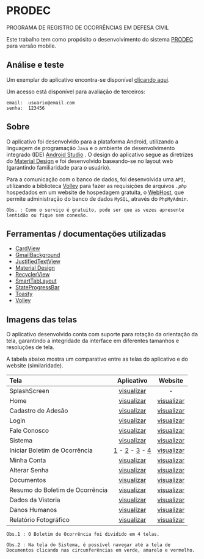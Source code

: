 PRODEC
======
PROGRAMA DE REGISTRO DE OCORRÊNCIAS EM DEFESA CIVIL

Este trabalho tem como propósito o desenvolvimento do sistema [PRODEC](http://www.prodec.defesacivil.rj.gov.br/) para versão mobile.

## Análise e teste

Um exemplar do aplicativo encontra-se disponível [clicando aqui](https://raw.githubusercontent.com/marcellocamara/TCC/master/APK/PRODEC.apk).

Um acesso está disponível para avaliação de terceiros:
```
email:  usuario@email.com
senha:  123456
```

## Sobre

O aplicativo foi desenvolvido para a plataforma Android, utilizando a linguagem de programação `Java` e o ambiente de desenvolvimento integrado (IDE) [Android Studio](https://developer.android.com/studio/?hl=pt-br) .
O design do aplicativo segue as diretrizes do [Material Design](https://material.io/design) e foi desenvolvido baseando-se no layout web (garantindo familiaridade para o usuário).

Para a comunicação com o banco de dados, foi desenvolvida uma `API`, utilizando a biblioteca [Volley](https://github.com/google/volley) para fazer as requisições de arquivos *`.php`* hospedados em um website de hospedagem gratuita, o [WebHost](https://www.000webhost.com/), que permite administração do banco de dados `MySQL`, através do `PhpMyAdmin`.

`Obs. : Como o serviço é gratuito, pode ser que as vezes apresente lentidão ou fique sem conexão.`

## Ferramentas / documentações utilizadas

- [CardView](https://developer.android.com/guide/topics/ui/layout/cardview)
- [GmailBackground](https://github.com/luongvo/GmailBackground)
- [JustifiedTextView](https://github.com/ufo22940268/android-justifiedtextview)
- [Material Design](https://material.io/design/)
- [RecyclerView](https://developer.android.com/guide/topics/ui/layout/recyclerview)
- [SmartTabLayout](https://github.com/ogaclejapan/SmartTabLayout)
- [StateProgressBar](https://github.com/kofigyan/StateProgressBar)
- [Toasty](https://github.com/GrenderG/Toasty)
- [Volley](https://github.com/google/volley)

## Imagens das telas

O aplicativo desenvolvido conta com suporte para rotação da orientação da tela, garantindo a integridade da interface em diferentes tamanhos e resoluções de tela.

A tabela abaixo mostra um comparativo entre as telas do aplicativo e do website (similaridade).

Tela | Aplicativo | Website
:---  | :---:  | :---:
SplashScreen | [visualizar](https://raw.githubusercontent.com/marcellocamara/TCC/master/ScreenShots/Aplicativo/0.png) | -
Home | [visualizar](https://raw.githubusercontent.com/marcellocamara/TCC/master/ScreenShots/Aplicativo/1.png) | [visualizar](https://raw.githubusercontent.com/marcellocamara/TCC/master/ScreenShots/Site/1.png)
Cadastro de Adesão | [visualizar](https://raw.githubusercontent.com/marcellocamara/TCC/master/ScreenShots/Aplicativo/2.png) | [visualizar](https://raw.githubusercontent.com/marcellocamara/TCC/master/ScreenShots/Site/2.png)
Login | [visualizar](https://raw.githubusercontent.com/marcellocamara/TCC/master/ScreenShots/Aplicativo/3.png) | [visualizar](https://raw.githubusercontent.com/marcellocamara/TCC/master/ScreenShots/Site/3.png)
Fale Conosco | [visualizar](https://raw.githubusercontent.com/marcellocamara/TCC/master/ScreenShots/Aplicativo/4.png) | [visualizar](https://raw.githubusercontent.com/marcellocamara/TCC/master/ScreenShots/Site/4.png)
Sistema | [visualizar](https://raw.githubusercontent.com/marcellocamara/TCC/master/ScreenShots/Aplicativo/6.png) | [visualizar](https://raw.githubusercontent.com/marcellocamara/TCC/master/ScreenShots/Site/6.png)
Iniciar Boletim de Ocorrência | [1](https://raw.githubusercontent.com/marcellocamara/TCC/master/ScreenShots/Aplicativo/7.png) - [2](https://raw.githubusercontent.com/marcellocamara/TCC/master/ScreenShots/Aplicativo/8.png) - [3](https://raw.githubusercontent.com/marcellocamara/TCC/master/ScreenShots/Aplicativo/9.png) - [4](https://raw.githubusercontent.com/marcellocamara/TCC/master/ScreenShots/Aplicativo/10.png) | [visualizar](https://raw.githubusercontent.com/marcellocamara/TCC/master/ScreenShots/Site/7-8-9-10.png)
Minha Conta | [visualizar](https://raw.githubusercontent.com/marcellocamara/TCC/master/ScreenShots/Aplicativo/11.png) | [visualizar](https://raw.githubusercontent.com/marcellocamara/TCC/master/ScreenShots/Site/11.png)
Alterar Senha | [visualizar](https://raw.githubusercontent.com/marcellocamara/TCC/master/ScreenShots/Aplicativo/12.png) | [visualizar](https://raw.githubusercontent.com/marcellocamara/TCC/master/ScreenShots/Site/12.png)
Documentos | [visualizar](https://raw.githubusercontent.com/marcellocamara/TCC/master/ScreenShots/Aplicativo/13.png) | [visualizar](https://raw.githubusercontent.com/marcellocamara/TCC/master/ScreenShots/Site/13.png)
Resumo do Boletim de Ocorrência | [visualizar](https://raw.githubusercontent.com/marcellocamara/TCC/master/ScreenShots/Aplicativo/14.png) | [visualizar](https://raw.githubusercontent.com/marcellocamara/TCC/master/ScreenShots/Site/14.png)
Dados da Vistoria | [visualizar](https://raw.githubusercontent.com/marcellocamara/TCC/master/ScreenShots/Aplicativo/15.png) | [visualizar](https://raw.githubusercontent.com/marcellocamara/TCC/master/ScreenShots/Site/15.png)
Danos Humanos | [visualizar](https://raw.githubusercontent.com/marcellocamara/TCC/master/ScreenShots/Aplicativo/16.png) | [visualizar](https://raw.githubusercontent.com/marcellocamara/TCC/master/ScreenShots/Site/16.png)
Relatório Fotográfico | [visualizar](https://raw.githubusercontent.com/marcellocamara/TCC/master/ScreenShots/Aplicativo/17.png) | [visualizar](https://raw.githubusercontent.com/marcellocamara/TCC/master/ScreenShots/Site/17.png)

`Obs.1 : O Boletim de Ocorrência foi dividido em 4 telas.`

`Obs.2 : Na tela do Sistema, é possível navegar até a tela de Documentos clicando nas circunferências em verde, amarelo e vermelho.`